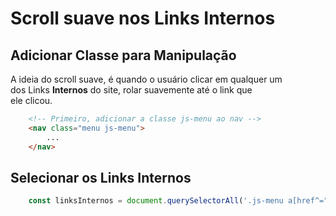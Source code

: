 # Scroll suave nos Links Internos

## Adicionar Classe para Manipulação

A ideia do scroll suave, é quando o usuário clicar em qualquer um <br>
dos Links **Internos** do site, rolar suavemente até o link que <br>
ele clicou.

```html
    <!-- Primeiro, adicionar a classe js-menu ao nav -->
    <nav class="menu js-menu">
        ...
    </nav>
```

## Selecionar os Links Internos

```js
    const linksInternos = document.querySelectorAll('.js-menu a[href^="#"]');
```
